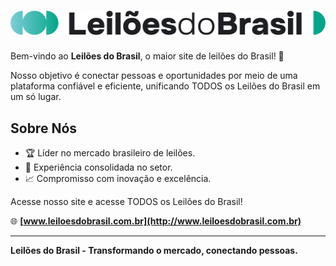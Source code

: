 # ![Leilões do Brasil](./logodark.svg)

Bem-vindo ao **Leilões do Brasil**, o maior site de leilões do Brasil! 🚀

Nosso objetivo é conectar pessoas e oportunidades por meio de uma plataforma confiável e eficiente, unificando TODOS os Leilões do Brasil em um só lugar.

## Sobre Nós
- 🏆 Líder no mercado brasileiro de leilões.
- 💼 Experiência consolidada no setor.
- 📈 Compromisso com inovação e excelência.

Acesse nosso site e acesse TODOS os Leilões do Brasil!

🌐 **[www.leiloesdobrasil.com.br](http://www.leiloesdobrasil.com.br)**

---

**Leilões do Brasil - Transformando o mercado, conectando pessoas.**
